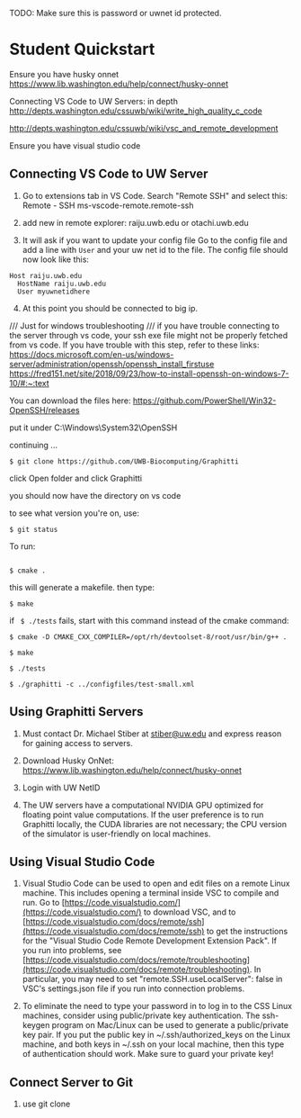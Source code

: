 TODO: Make sure this is password or uwnet id protected. 
# Student Quickstart
Ensure you have husky onnet
https://www.lib.washington.edu/help/connect/husky-onnet

Connecting VS Code to UW Servers: in depth
http://depts.washington.edu/cssuwb/wiki/write_high_quality_c_code

http://depts.washington.edu/cssuwb/wiki/vsc_and_remote_development

Ensure you have visual studio code 

## Connecting VS Code to UW Server
1. Go to extensions tab in VS Code. Search "Remote SSH" and select this: Remote - SSH ms-vscode-remote.remote-ssh
   
2. add new in remote explorer: raiju.uwb.edu or otachi.uwb.edu
   
3. It will ask if you want to update your config file Go to the config file and add a line with `User` and your uw net id to the file. The config file should now look like this: 

``` 
Host raiju.uwb.edu
  HostName raiju.uwb.edu
  User myuwnetidhere
  ```

4. At this point you should be connected to big ip. 

/// Just for windows troubleshooting ///
if you have trouble connecting to the server through vs code, your ssh exe file might not be properly fetched from vs code. If you have trouble with this step, refer to these links: https://docs.microsoft.com/en-us/windows-server/administration/openssh/openssh_install_firstuse
https://fred151.net/site/2018/09/23/how-to-install-openssh-on-windows-7-10/#:~:text

You can download the files here: https://github.com/PowerShell/Win32-OpenSSH/releases

put it under C:\Windows\System32\OpenSSH

continuing ... 
```
$ git clone https://github.com/UWB-Biocomputing/Graphitti
  ```

click Open folder and click Graphitti

you should now have the directory on vs code

to see what version you're on, use: 
```
$ git status
```

To run:

```

$ cmake . 

  ```

this will generate a makefile. then type:

```
$ make
  ```

if ` $ ./tests` fails, start with this command instead of the cmake command: 

```
$ cmake -D CMAKE_CXX_COMPILER=/opt/rh/devtoolset-8/root/usr/bin/g++ .

$ make

$ ./tests

$ ./graphitti -c ../configfiles/test-small.xml
  ```








## Using Graphitti Servers

1. Must contact Dr. Michael Stiber at [stiber@uw.edu](mailto:stiber@uw.edu) and express reason for gaining access to servers.
   
2. Download Husky OnNet: https://www.lib.washington.edu/help/connect/husky-onnet

3. Login with UW NetID
   
4. The UW servers have a computational NVIDIA GPU optimized for floating point value computations. If the user preference is to run Graphitti locally, the CUDA libraries are not necessary; the CPU version of the simulator is user-friendly on local machines.

## Using Visual Studio Code
1.  Visual Studio Code can be used to open and edit files on a remote Linux machine. This includes opening a terminal inside VSC to compile and run. Go to [https://code.visualstudio.com/](https://code.visualstudio.com/)  to download VSC, and to [https://code.visualstudio.com/docs/remote/ssh](https://code.visualstudio.com/docs/remote/ssh)  to get the instructions for the "Visual Studio Code Remote Development Extension Pack". If you run into problems, see [https://code.visualstudio.com/docs/remote/troubleshooting](https://code.visualstudio.com/docs/remote/troubleshooting). In particular, you may need to set "remote.SSH.useLocalServer": false  in VSC's settings.json  file if you run into connection problems.

2.  To eliminate the need to type your password in to log in to the CSS Linux machines, consider using public/private key authentication. The  ssh-keygen  program on Mac/Linux can be used to generate a public/private key pair. If you put the public key in  ~/.ssh/authorized_keys  on the Linux machine, and both keys in  ~/.ssh  on your local machine, then this type of authentication should work. Make sure to guard your private key!



## Connect Server to Git
1. use git clone 


